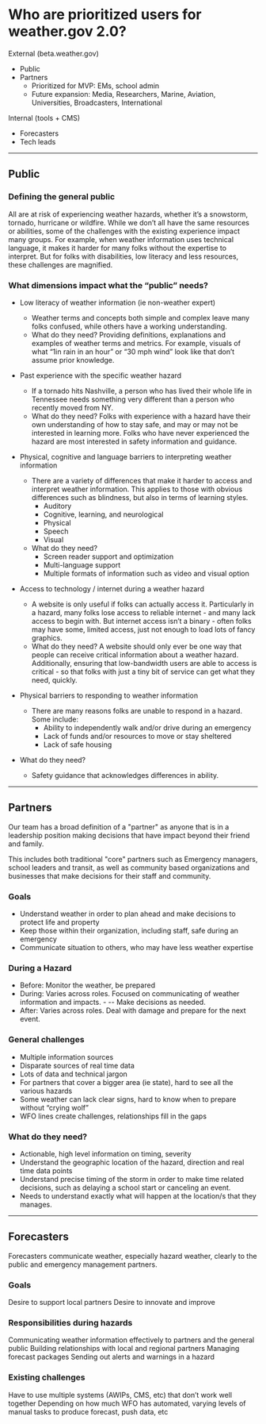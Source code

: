 # Who are prioritized users for weather.gov 2.0? 

External (beta.weather.gov)
- Public
- Partners
  - Prioritized for MVP: EMs, school admin
  - Future expansion: Media, Researchers, Marine, Aviation, Universities, Broadcasters, International

Internal (tools + CMS)
- Forecasters
- Tech leads

-------------------
## Public
### Defining the general public
All are at risk of experiencing weather hazards, whether it’s a snowstorm, tornado, hurricane or wildfire. 
While we don’t all have the same resources or abilities, some of the challenges with the existing experience impact many groups. For example, when weather information uses technical language, it makes it harder for many folks without the expertise to interpret.
But for folks with disabilities, low literacy and less resources, these challenges are magnified.

### What dimensions impact what the “public” needs? 

- Low literacy of weather information (ie non-weather expert)
    - Weather terms and concepts both simple and complex leave many folks confused, while others have a working understanding.
    - What do they need?
Providing definitions, explanations and examples of weather terms and metrics.
 For example, visuals of what “1in rain in an hour” or “30 mph wind” look like that don’t assume prior knowledge. 


- Past experience with the specific weather hazard
   - If a tornado hits Nashville, a person who has lived their whole life in Tennessee needs something very different than a person who recently moved from NY.
   - What do they need? Folks with experience with a hazard have their own understanding of how to stay safe, and may or may not be interested in learning more. Folks who have never experienced the hazard are most interested in safety information and guidance. 


- Physical, cognitive and language barriers to interpreting weather information
    - There are a variety of differences that make it harder to access and interpret weather information. This applies to those with obvious differences such as blindness, but also in terms of learning styles.
        - Auditory
        - Cognitive, learning, and neurological
        - Physical
        - Speech
        - Visual
    - What do they need?
        - Screen reader support and optimization
        - Multi-language support
        - Multiple formats of information such as video and visual option

- Access to technology / internet during a weather hazard
    - A website is only useful if folks can actually access it. Particularly in a hazard, many folks lose access to reliable internet - and many lack access to begin with. But internet access isn’t a binary - often folks may have some, limited access, just not enough to load lots of fancy graphics.
    - What do they need? A website should only ever be one way that people can receive critical information about a weather hazard. Additionally, ensuring that low-bandwidth users are able to access is critical - so that folks with just a tiny bit of service can get what they need, quickly. 

- Physical barriers to responding to weather information
  - There are many reasons folks are unable to respond in a hazard. Some include:
    - Ability to independently walk and/or drive during an emergency
    - Lack of funds and/or resources to move or stay sheltered
    - Lack of safe housing
- What do they need?
  - Safety guidance that acknowledges differences in ability.


-------------
## Partners

Our team has a broad definition of a "partner" as anyone that is in a leadership position making decisions that have impact beyond their friend and family. 

This includes both traditional "core" partners such as Emergency managers, school leaders and transit, as well as community based organizations and businesses that make decisions for their staff and community. 

### Goals
- Understand weather in order to plan ahead and make decisions to protect life and property
- Keep those within their organization, including staff, safe during an emergency
- Communicate situation to others, who may have less weather expertise

### During a Hazard
- Before: Monitor the weather, be prepared
- During: Varies across roles. Focused on communicating of weather information and impacts. - -- Make decisions as needed. 
- After: Varies across roles. Deal with damage and prepare for the next event. 

### General challenges
- Multiple information sources
- Disparate sources of real time data
- Lots of data and technical jargon
- For partners that cover a bigger area (ie state), hard to see all the various hazards
- Some weather can lack clear signs, hard to know when to prepare without “crying wolf”
- WFO lines create challenges, relationships fill in the gaps

### What do they need?
- Actionable, high level information on timing, severity
- Understand the geographic location of the hazard, direction and real time data points
- Understand precise timing of the storm in order to make time related decisions, such as delaying a school start or canceling an event.
- Needs to understand exactly what will happen at the location/s that they manages.
-----------------------------------------------------
## Forecasters

Forecasters communicate weather, especially hazard weather, clearly to the public and emergency management partners.

### Goals
Desire to support local partners
Desire to innovate and improve

### Responsibilities during hazards
Communicating weather information effectively to partners and the general public
Building relationships with local and regional partners
Managing forecast packages
Sending out alerts and warnings in a hazard

### Existing challenges
Have to use multiple systems (AWIPs, CMS, etc) that don’t work well together
Depending on how much WFO has automated, varying levels of manual tasks to produce forecast, push data, etc






  
